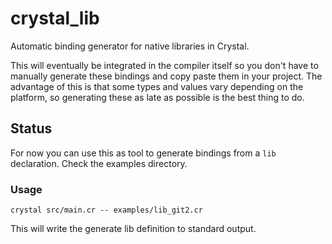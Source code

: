 # crystal_lib

Automatic binding generator for native libraries in Crystal.

This will eventually be integrated in the compiler itself so you don't have to manually
generate these bindings and copy paste them in your project. The advantage of this is
that some types and values vary depending on the platform, so generating these as late
as possible is the best thing to do.

## Status

For now you can use this as tool to generate bindings from a `lib` declaration. Check
the examples directory.

### Usage

```
crystal src/main.cr -- examples/lib_git2.cr
```

This will write the generate lib definition to standard output.
